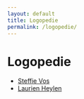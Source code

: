 ```yaml
---
layout: default
title: Logopedie
permalink: /logopedie/
---
```

# Logopedie

<ul>
	<li><a href="{{ site.baseurl }}/logopedie/steffie_vos.html">Steffie Vos</a></li> 
	<li><a href="{{ site.baseurl }}/logopedie/laurien_heylen.html">Laurien Heylen</a></li>
</ul>